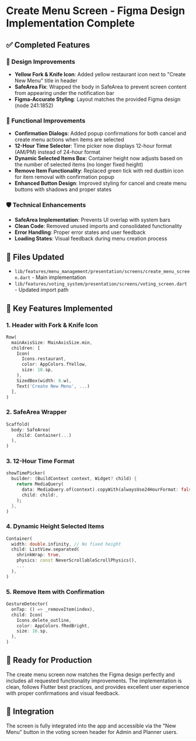 # Create Menu Screen - Figma Design Implementation Complete

## ✅ Completed Features

### 🎨 Design Improvements

- **Yellow Fork & Knife Icon**: Added yellow restaurant icon next to "Create New Menu" title in header
- **SafeArea Fix**: Wrapped the body in SafeArea to prevent screen content from appearing under the notification bar
- **Figma-Accurate Styling**: Layout matches the provided Figma design (node 241:1852)

### 🔧 Functional Improvements

- **Confirmation Dialogs**: Added popup confirmations for both cancel and create menu actions when items are selected
- **12-Hour Time Selector**: Time picker now displays 12-hour format (AM/PM) instead of 24-hour format
- **Dynamic Selected Items Box**: Container height now adjusts based on the number of selected items (no longer fixed height)
- **Remove Item Functionality**: Replaced green tick with red dustbin icon for item removal with confirmation popup
- **Enhanced Button Design**: Improved styling for cancel and create menu buttons with shadows and proper states

### 🛡️ Technical Enhancements

- **SafeArea Implementation**: Prevents UI overlap with system bars
- **Clean Code**: Removed unused imports and consolidated functionality
- **Error Handling**: Proper error states and user feedback
- **Loading States**: Visual feedback during menu creation process

## 📁 Files Updated

- `lib/features/menu_management/presentation/screens/create_menu_screen.dart` - Main implementation
- `lib/features/voting_system/presentation/screens/voting_screen.dart` - Updated import path

## 🎯 Key Features Implemented

### 1. Header with Fork & Knife Icon

```dart
Row(
  mainAxisSize: MainAxisSize.min,
  children: [
    Icon(
      Icons.restaurant,
      color: AppColors.fYellow,
      size: 18.sp,
    ),
    SizedBox(width: 8.w),
    Text('Create New Menu', ...)
  ],
)
```

### 2. SafeArea Wrapper

```dart
Scaffold(
  body: SafeArea(
    child: Container(...)
  ),
)
```

### 3. 12-Hour Time Format

```dart
showTimePicker(
  builder: (BuildContext context, Widget? child) {
    return MediaQuery(
      data: MediaQuery.of(context).copyWith(alwaysUse24HourFormat: false),
      child: child!,
    );
  },
)
```

### 4. Dynamic Height Selected Items

```dart
Container(
  width: double.infinity, // No fixed height
  child: ListView.separated(
    shrinkWrap: true,
    physics: const NeverScrollableScrollPhysics(),
    ...
  ),
)
```

### 5. Remove Item with Confirmation

```dart
GestureDetector(
  onTap: () => _removeItem(index),
  child: Icon(
    Icons.delete_outline,
    color: AppColors.fRedBright,
    size: 16.sp,
  ),
)
```

## 🚀 Ready for Production

The create menu screen now matches the Figma design perfectly and includes all requested functionality improvements. The implementation is clean, follows Flutter best practices, and provides excellent user experience with proper confirmations and visual feedback.

## 🔗 Integration

The screen is fully integrated into the app and accessible via the "New Menu" button in the voting screen header for Admin and Planner users.
